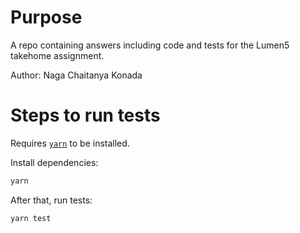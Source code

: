 # Purpose

A repo containing answers including code and tests for the Lumen5 takehome assignment.

Author: Naga Chaitanya Konada

# Steps to run tests

Requires [`yarn`](https://classic.yarnpkg.com/en/docs/getting-started) to be installed.

Install dependencies:

```bash
yarn
```

After that, run tests:

```
yarn test
```